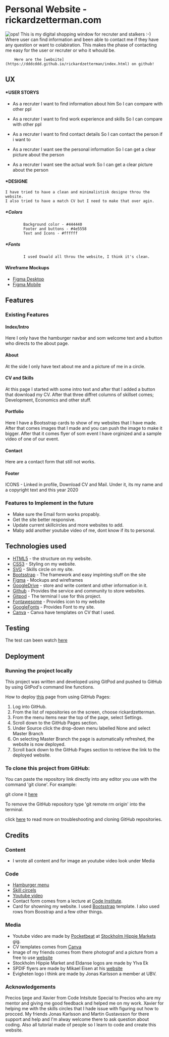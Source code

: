 # **Personal Website - rickardzetterman.com**

<img src="image-readme/responsive.png" alt="ops!">
        This is my digital shopping window for recruter and stalkers :-)
        Where user can find information and been able to contact me if they have any question or want to colabiration.
        This makes the phase of contacting me easy for the user or recruter or who it whould be. 
        
        Here are the [website](https://dddcddd.github.io/rickardzetterman/index.html) on github!

## **UX**

#### *USER STORYS

*   As a recruter 
    I want to find information about him 
    So I can compare with other ppl 

*   As a recruter 
    I want to find work experience and skills 
    So I can compare with other ppl     

*   As a recruter 
    I want to find contact details 
    So I can contact the person if i want to

*   As a recruter 
    I want see the personal information 
    So I can get a clear picture about the person

*   As a recruter 
    I want see the actual work
    So I can get a clear picture about the person      
    

#### *DESIGNE 
    I have tried to have a clean and minimalistisk designe throu the website. 
    I also tried to have a match CV but I need to make that over agin.
##### *Colors 
            Background color - #444440
            Footer and buttons - #4e5558
            Text and Icons - #ffffff
##### *Fonts   
            I used Oswald all throu the website, I think it's clean.
#### **Wireframe Mockups**
* [Figma Desktop](https://www.figma.com/file/KxUG7SCFcFrPGcvxDUw5ch/rickardzetterman.com?node-id=0%3A1)
* [Figma Mobile](https://www.figma.com/file/x0T8XoiwXqSrOWT2EDLsx9/Untitled)

## **Features**

### **Existing Features**

#### Index/Intro 
Here I only have the hamburger navbar and som welcome text and a button who directs to the about page.

#### About 
At the side I only have text about me and a picture of me in a circle. 

#### CV and Skills 
At this page I started with some intro text and after that I added a button that download my CV.
After that three diffret columns of skillset comes; Development, Economics and other stuff.

#### Portfolio
Here I have a Bootsstrap cards to show of my websites that I have made. After that comes images that I made and you can push the image to make it bigger.
After that it comes flyer of som event I have orginized and a sample video of one of our event.

#### Contact 
Here are a contact form that still not works.

#### Footer 
ICONS - Linked in profile, Download CV and Mail. 
Under it, its my name and a copyright text and this year 2020

### **Features to Implement in the future**
* Make sure the Email form works propably. 
* Get the site better responsive. 
* Update current skillcircles and more websites to add.
* Maby add another youtube video of me, dont know if its to personal.

## **Technologies used**
* [HTML5](https://en.wikipedia.org/wiki/HTML5) - the structure on my website. 
* [CSS3](https://en.wikipedia.org/wiki/Cascading_Style_Sheets#CSS_3) - Styling on my website. 
* [SVG](https://www.w3schools.com/html/html5_svg.asp) - Skills circle on my site. 
* [Bootsstrap](https://en.wikipedia.org/wiki/Bootstrap_(front-end_framework)) - The framework and easy implnting stuff on the site 
* [Figma](https://en.wikipedia.org/wiki/Figma_(software)) - Mockups and wireframes
* [GoogleDrive](https://sv.wikipedia.org/wiki/Google_Drive) - store and write content and other information in it.
* [Github](https://sv.wikipedia.org/wiki/Github) - Provides the service and community to store websites.
* [Gitpod](https://www.gitpod.io/) - The terminal I use for this project.
* [Fontawesome](https://en.wikipedia.org/wiki/Font_Awesome) - Provides icon to my website 
* [GoogleFonts](https://en.wikipedia.org/wiki/Google_Fonts) - Provides Font to my site.
* [Canva](https://en.wikipedia.org/wiki/Canva) - Canva have templates on CV that I used.

## **Testing**

The test can been watch [here](https://github.com/dddCddd/rickardzetterman/blob/master/Testing.md)


## **Deployment**
### **Running the project locally**
This project was written and developed using GitPod and pushed to GitHub by using GitPod's command line functions.

How to deploy [this](https://github.com/dddCddd/rickardzetterman) page from using GitHub Pages:

 1. Log into GitHub.
 2. From the list of repositories on the screen, choose rickardzetterman.
 3. From the menu items near the top of the page, select Settings.
 4. Scroll down to the GitHub Pages section.
 5. Under Source click the drop-down menu labelled None and select Master Branch
 6. On selecting Master Branch the page is automatically refreshed, the website is now deployed.
 7. Scroll back down to the GitHub Pages section to retrieve the link to the deployed website.

### To clone this project from GitHub:

You can paste the repository link directly into any editor you use with the command 'git clone'. For example:

git clone it [here](https://github.com/dddCddd/rickardzetterman.git)

To remove the GitHub repository type 'git remote rm origin' into the terminal.

click [here](https://docs.github.com/en/github/creating-cloning-and-archiving-repositories/cloning-a-repository) to read more on troubleshooting and cloning GitHub repositories.

## **Credits**

### **Content**
* I wrote all content and for image an youtube video look under Media 

### **Code**
* [Hamburger menu](https://www.youtube.com/watch?v=DZg6UfS5zYg)
* [Skill circels](https://www.youtube.com/watch?v=t7eHSAXW718)
* [Youtube video](https://www.youtube.com/watch?v=9YffrCViTVk)
* Contact form comes from a lecture at [Code Institute](https://codeinstitute.net/).
* Card for showning my website. I used [Bootsstrap](https://getbootstrap.com/) template. I also used rows from Boostrap and a few other things. 

### **Media**
* Youtube video are made by [Pocketbeat](https://www.pocketbeat.com/) at [Stockholm Hippie Markets](http://2019.stockholmhippiemarket.se/) gig.
* CV templates comes from [Canva](https://www.canva.com/)
* Image of my friends comes from there photograf and a picture from a free to use [website](https://pixabay.com/)
* Stockholm Hippie Market and Eldanse logos are made by Ylva Ek
* SPDIF flyers are made by Mikael Eisen at his [website](https://www.bakkeriet.com/)
* Evigheten logo i think are made by Jonas Karlsson a member at UBV. 

### **Acknowledgements**
Precios Ijege and Xavier from Code Intsitute Special to Precios who are my mentor and giving me good feedback and helped me on my work. 
Xavier for helping me with the skills circles that I hade issue with figuring out how to procced. 
My friends Jonas Karlsson and Martin Gustavsson for there support and help and I'm alway welcome there to ask question about coding.
Also all tutorial made of people so I learn to code and create this website.